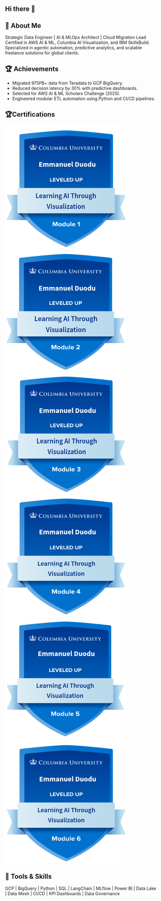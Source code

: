 ## Hi there 👋

## 👋 About Me
Strategic Data Engineer | AI & MLOps  Architect | Cloud Migration Lead  
Certified in AWS AI & ML, Columbia AI Visualization, and IBM SkillsBuild.  
Specialized in agentic automation, predictive analytics, and scalable freelance solutions for global clients.

## 🏆 Achievements
- Migrated 975PB+ data from Teradata to GCP BigQuery.
- Reduced decision latency by 30% with predictive dashboards.
- Selected for AWS AI & ML Scholars Challenge (2025).
- Engineered modular ETL automation using Python and CI/CD pipelines.
  
## 🏆Certifications
![Columbia University Level 4](images/COLUMBIA_UNIVERSITY_LEVEL1.png)
![Columbia University Level 4](images/COLUMBIA_UNIVERSITY_LEVEL2.png)
![Columbia University Level 4](images/COLUMBIA_UNIVERSITY_LEVEL3.png)
![Columbia University Level 4](images/COLUMBIA_UNIVERSITY_LEVEL4.png)
![Columbia University Level 4](images/COLUMBIA_UNIVERSITY_LEVEL5.png)
![Columbia University Level 4](images/COLUMBIA_UNIVERSITY_LEVEL6.png)


## 🔧 Tools & Skills
GCP | BigQuery | Python | SQL | LangChain | MLflow | Power BI | Data Lake | Data Mesh | CI/CD | KPI Dashboards | Data Governance
